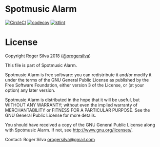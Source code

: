 Spotmusic Alarm
========

[![CircleCI](https://circleci.com/gh/orogersilva/spotmusic-alarm-android/tree/master.svg?style=svg)](https://circleci.com/gh/orogersilva/spotmusic-alarm-android/tree/master) [![codecov](https://codecov.io/gh/orogersilva/spotmusic-alarm-android/branch/master/graph/badge.svg)](https://codecov.io/gh/orogersilva/spotmusic-alarm-android) [![ktlint](https://img.shields.io/badge/code%20style-%E2%9D%A4-FF4081.svg)](https://ktlint.github.io/)

License
========

Copyright Roger Silva 2018 ([@orogersilva](https://www.linkedin.com/in/orogersilva))

This file is part of Spotmusic Alarm.

Spotmusic Alarm is free software: you can redistribute it and/or modify
it under the terms of the GNU General Public License as published by
the Free Software Foundation, either version 3 of the License, or
(at your option) any later version.

Spotmusic Alarm is distributed in the hope that it will be useful,
but WITHOUT ANY WARRANTY; without even the implied warranty of
MERCHANTABILITY or FITNESS FOR A PARTICULAR PURPOSE.  See the
GNU General Public License for more details.

You should have received a copy of the GNU General Public License
along with Spotmusic Alarm.  If not, see <http://www.gnu.org/licenses/>.

Contact: Roger Silva [orogersilva@gmail.com](mailto:orogersilva@gmail.com)